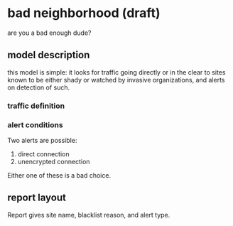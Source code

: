 bad neighborhood (draft)
========

are you a bad enough dude?

## model description

this model is simple: it looks for traffic going directly or in the clear to sites known to be either shady or watched by invasive organizations, and alerts on detection of such.

### traffic definition

### alert conditions

Two alerts are possible:

1. direct connection
2. unencrypted connection

Either one of these is a bad choice.

## report layout

Report gives site name, blacklist reason, and alert type.
